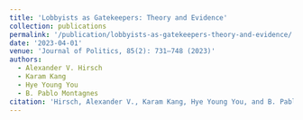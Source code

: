 ```yaml
---
title: 'Lobbyists as Gatekeepers: Theory and Evidence'
collection: publications
permalink: '/publication/lobbyists-as-gatekeepers-theory-and-evidence/'
date: '2023-04-01'
venue: 'Journal of Politics, 85(2): 731–748 (2023)'
authors:
  - Alexander V. Hirsch
  - Karam Kang
  - Hye Young You
  - B. Pablo Montagnes
citation: 'Hirsch, Alexander V., Karam Kang, Hye Young You, and B. Pablo Montagnes (2023). "Lobbyists as Gatekeepers: Theory and Evidence." <i>Journal of Politics</i>, 85(2): 731–748.'
---
```


